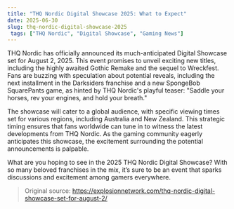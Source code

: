 ```yaml
---
title: "THQ Nordic Digital Showcase 2025: What to Expect"
date: 2025-06-30
slug: thq-nordic-digital-showcase-2025
 tags: ["THQ Nordic", "Digital Showcase", "Gaming News"]
---
```


THQ Nordic has officially announced its much-anticipated Digital Showcase set for August 2, 2025. This event promises to unveil exciting new titles, including the highly awaited Gothic Remake and the sequel to Wreckfest. Fans are buzzing with speculation about potential reveals, including the next installment in the Darksiders franchise and a new SpongeBob SquarePants game, as hinted by THQ Nordic's playful teaser: "Saddle your horses, rev your engines, and hold your breath."

The showcase will cater to a global audience, with specific viewing times set for various regions, including Australia and New Zealand. This strategic timing ensures that fans worldwide can tune in to witness the latest developments from THQ Nordic. As the gaming community eagerly anticipates this showcase, the excitement surrounding the potential announcements is palpable.

What are you hoping to see in the 2025 THQ Nordic Digital Showcase? With so many beloved franchises in the mix, it’s sure to be an event that sparks discussions and excitement among gamers everywhere.
> Original source: https://explosionnetwork.com/thq-nordic-digital-showcase-set-for-august-2/